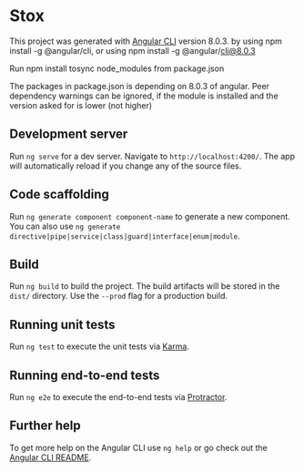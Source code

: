 # Stox

This project was generated with [Angular CLI](https://github.com/angular/angular-cli) version 8.0.3.
by using npm install -g @angular/cli, or using
npm install -g @angular/cli@8.0.3

Run npm install tosync node_modules from package.json

The packages in package.json is depending on 8.0.3 of angular. Peer dependency warnings can be ignored, if the module is installed and the version asked for is lower (not higher)

## Development server

Run `ng serve` for a dev server. Navigate to `http://localhost:4200/`. The app will automatically reload if you change any of the source files.

## Code scaffolding 

Run `ng generate component component-name` to generate a new component. You can also use `ng generate directive|pipe|service|class|guard|interface|enum|module`.

## Build

Run `ng build` to build the project. The build artifacts will be stored in the `dist/` directory. Use the `--prod` flag for a production build.

## Running unit tests

Run `ng test` to execute the unit tests via [Karma](https://karma-runner.github.io).

## Running end-to-end tests

Run `ng e2e` to execute the end-to-end tests via [Protractor](http://www.protractortest.org/).

## Further help

To get more help on the Angular CLI use `ng help` or go check out the [Angular CLI README](https://github.com/angular/angular-cli/blob/master/README.md).
